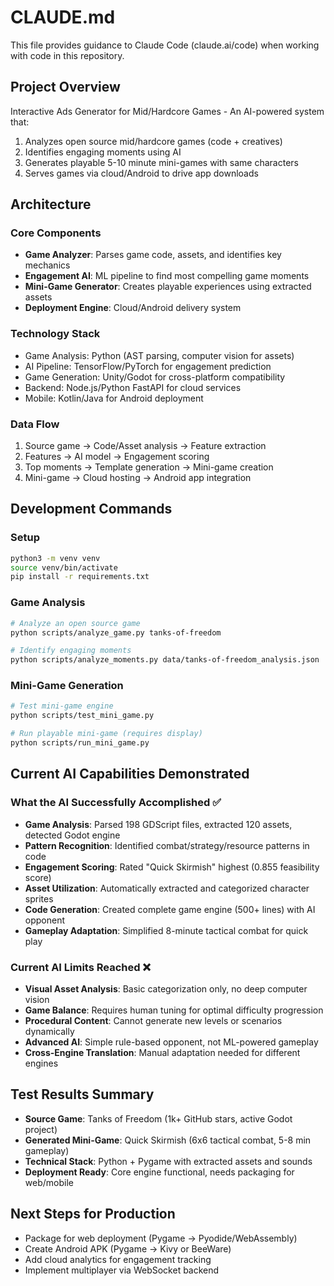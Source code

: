 # CLAUDE.md

This file provides guidance to Claude Code (claude.ai/code) when working with code in this repository.

## Project Overview

Interactive Ads Generator for Mid/Hardcore Games - An AI-powered system that:
1. Analyzes open source mid/hardcore games (code + creatives)
2. Identifies engaging moments using AI
3. Generates playable 5-10 minute mini-games with same characters
4. Serves games via cloud/Android to drive app downloads

## Architecture

### Core Components
- **Game Analyzer**: Parses game code, assets, and identifies key mechanics
- **Engagement AI**: ML pipeline to find most compelling game moments
- **Mini-Game Generator**: Creates playable experiences using extracted assets
- **Deployment Engine**: Cloud/Android delivery system

### Technology Stack
- Game Analysis: Python (AST parsing, computer vision for assets)
- AI Pipeline: TensorFlow/PyTorch for engagement prediction
- Game Generation: Unity/Godot for cross-platform compatibility
- Backend: Node.js/Python FastAPI for cloud services
- Mobile: Kotlin/Java for Android deployment

### Data Flow
1. Source game → Code/Asset analysis → Feature extraction
2. Features → AI model → Engagement scoring
3. Top moments → Template generation → Mini-game creation
4. Mini-game → Cloud hosting → Android app integration

## Development Commands

### Setup
```bash
python3 -m venv venv
source venv/bin/activate
pip install -r requirements.txt
```

### Game Analysis
```bash
# Analyze an open source game
python scripts/analyze_game.py tanks-of-freedom

# Identify engaging moments
python scripts/analyze_moments.py data/tanks-of-freedom_analysis.json
```

### Mini-Game Generation
```bash
# Test mini-game engine
python scripts/test_mini_game.py

# Run playable mini-game (requires display)
python scripts/run_mini_game.py
```

## Current AI Capabilities Demonstrated

### What the AI Successfully Accomplished ✅
- **Game Analysis**: Parsed 198 GDScript files, extracted 120 assets, detected Godot engine
- **Pattern Recognition**: Identified combat/strategy/resource patterns in code
- **Engagement Scoring**: Rated "Quick Skirmish" highest (0.855 feasibility score)
- **Asset Utilization**: Automatically extracted and categorized character sprites
- **Code Generation**: Created complete game engine (500+ lines) with AI opponent
- **Gameplay Adaptation**: Simplified 8-minute tactical combat for quick play

### Current AI Limits Reached ❌
- **Visual Asset Analysis**: Basic categorization only, no deep computer vision
- **Game Balance**: Requires human tuning for optimal difficulty progression
- **Procedural Content**: Cannot generate new levels or scenarios dynamically
- **Advanced AI**: Simple rule-based opponent, not ML-powered gameplay
- **Cross-Engine Translation**: Manual adaptation needed for different engines

## Test Results Summary
- **Source Game**: Tanks of Freedom (1k+ GitHub stars, active Godot project)
- **Generated Mini-Game**: Quick Skirmish (6x6 tactical combat, 5-8 min gameplay)
- **Technical Stack**: Python + Pygame with extracted assets and sounds
- **Deployment Ready**: Core engine functional, needs packaging for web/mobile

## Next Steps for Production
- Package for web deployment (Pygame → Pyodide/WebAssembly)
- Create Android APK (Pygame → Kivy or BeeWare)
- Add cloud analytics for engagement tracking
- Implement multiplayer via WebSocket backend